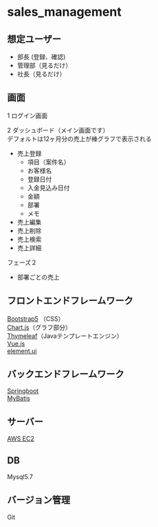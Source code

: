 # sales_management

## 想定ユーザー
- 部長 (登録、確認)
- 管理部（見るだけ）
- 社長（見るだけ）

## 画面
1 ログイン画面

2 ダッシュボード（メイン画面です）  
デフォルトは12ヶ月分の売上が棒グラフで表示される
- 売上登録
	- 項目（案件名）
	- お客様名
	- 登録日付
	- 入金見込み日付
	- 金額
	- 部署
	- メモ
- 売上編集
- 売上削除
- 売上検索
- 売上詳細
	
フェーズ２
- 部署ごとの売上


## フロントエンドフレームワーク
[Bootstrap5](https://v5.getbootstrap.com/) （CSS）  
[Chart.js](https://www.chartjs.org/)（グラフ部分）  
[Thymeleaf](https://www.thymeleaf.org/doc/tutorials/3.0/usingthymeleaf_ja.html)（Javaテンプレートエンジン）   
[Vue.js](https://jp.vuejs.org/index.html)  
[element.ui](https://element.eleme.io/#/en-US)

## バックエンドフレームワーク
[Springboot](https://spring.pleiades.io/spring-boot/docs/current/reference/html/getting-started.html)  
[MyBatis](https://mybatis.org/mybatis-3/ja/index.html)

## サーバー
[AWS EC2](https://aws.amazon.com/jp/ec2/)

## DB
Mysql5.7  

## バージョン管理
Git

